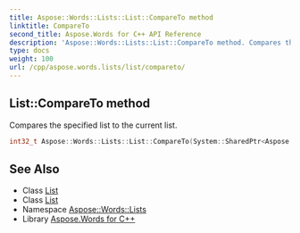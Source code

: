 ```yaml
---
title: Aspose::Words::Lists::List::CompareTo method
linktitle: CompareTo
second_title: Aspose.Words for C++ API Reference
description: 'Aspose::Words::Lists::List::CompareTo method. Compares the specified list to the current list in C++.'
type: docs
weight: 100
url: /cpp/aspose.words.lists/list/compareto/
---
```

## List::CompareTo method


Compares the specified list to the current list.

```cpp
int32_t Aspose::Words::Lists::List::CompareTo(System::SharedPtr<Aspose::Words::Lists::List> other) override
```

## See Also

* Class [List](../)
* Class [List](../)
* Namespace [Aspose::Words::Lists](../../)
* Library [Aspose.Words for C++](../../../)

